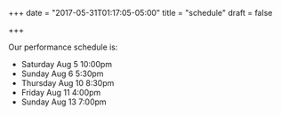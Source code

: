 +++
date = "2017-05-31T01:17:05-05:00"
title = "schedule"
draft = false

+++

Our performance schedule is:

- Saturday Aug 5 10:00pm
- Sunday Aug 6 5:30pm
- Thursday Aug 10 8:30pm
- Friday Aug 11 4:00pm
- Sunday Aug 13 7:00pm
